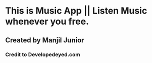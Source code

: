# This is Music App || Listen Music whenever you free.

## Created by Manjil Junior

### Credit to Developedeyed.com
